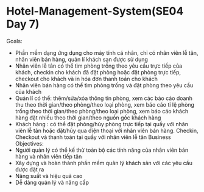 # Hotel-Management-System(SE04 Day 7)
Goals:
 - Phần mềm dạng ứng dụng cho máy tính cá nhân, chỉ có nhân viên lễ tân, nhân viên bán hàng, quản lí khách sạn được sử dụng
 - Nhân viên lễ tân có thể tìm phòng trống theo yêu cầu trực tiếp của khách, checkin cho khách đã đặt phòng hoặc đặt phòng trực tiếp, checkout cho khách và in hóa đơn thanh toán cho khách
 - Nhân viên bán hàng có thể tìm phòng trống và đặt phòng theo yêu cầu của khách
 - Quản lí có thể: thêm/sửa/xóa thông tin phòng, xem các báo cáo doanh thu theo thời gian/theo phòng/theo loại phòng, xem báo cáo tỉ lệ phòng trống theo thời gian/theo phòng/theo loại phòng, xem báo cáo khách hàng đặt nhiều theo thời gian/theo nguồn gốc khách hàng
 - Khách hàng : có thể đặt phòng/hủy phòng trực tiếp tại quầy với nhân viên lễ tân hoặc đặt/hủy qua điện thoại với nhân viên bán hàng. Checkin, Checkout và thanh toán tại quầy với nhân viên lễ tân
Business Objectives:
  - Người quản lý có thể kế thừ toàn bộ các tính năng của nhân viên bán hàng và nhân viên tiếp tân
  - Xây dựng và hoàn thành phần mềm quản lý khách sản với các yêu cầu được đặt ra
  - Năng suất và hiệu quả cao
  - Dễ dàng quản lý và nâng cấp
  
